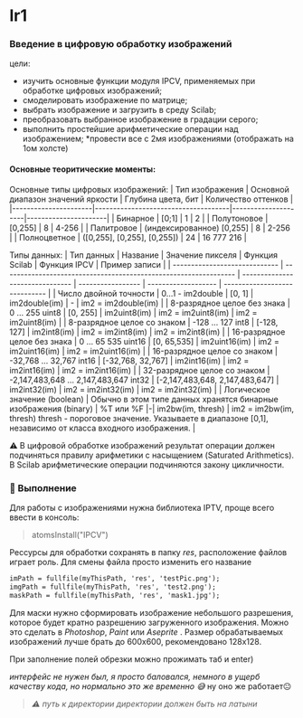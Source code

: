 # lr1

### Введение в цифровую обработку изображений

цели:

- изучить основные функции модуля IPCV, применяемых при
  обработке цифровых изображений;
- смоделировать изображение по матрице;
- выбрать изображение и загрузить в среду Scilab;
- преобразовать выбранное изображение в градации серого;
- выполнить простейшие арифметические операции над изображением;
  \*провести все с 2мя изображениями (отображать на 1ом холсте)

#### Основные теоритические моменты:

Основные типы цифровых изображений:
| Тип изображения | Основной диапазон значений яркости | Глубина цвета, бит | Количество оттенков |
|----------------------|-------------------------------------|---------------------|----------------------|
| Бинарное | [0;1] | 1 | 2 |
| Полутоновое | [0,255] | 8 | 4-256 |
| Палитровое | (индексированное) [0,255] | 8 | 2-256 |
| Полноцветное | ([0,255], [0,255], [0,255]) | 24 | 16 777 216 |




Типы данных:
| Тип данных                    | Название                                                         | Значение пикселя                | Функция Scilab    | Функция IPCV        | Пример записи                 |
| ----------------------------- | ---------------------------------------------------------------- | ------------------------------- | ----------------- | ------------------- | ----------------------------- |
| Число двойной точности        | 0…1 - im2double                                                  | [0, 1]                          | im2double(im)     | -                   | im2 = im2double(im)           |
| 8-разрядное целое без знака   | 0 … 255 uint8                                                    | [0, 255]                        | im2uint8(im)      | im2 = im2uint8(im)  | im2 = im2uint8(im)            |
| 8-разрядное целое со знаком   | -128 … 127 int8                                                  | [-128, 127]                     | im2int8(im)       | im2 = im2int8(im)   | im2 = im2int8(im)             |
| 16-разрядное целое без знака  | 0 … 65 535 uint16                                                | [0, 65,535]                     | im2uint16(im)     | im2 = im2uint16(im) | im2 = im2uint16(im)           |
| 16-разрядное целое со знаком  | -32,768 … 32,767 int16                                           | [-32,768, 32,767]               | im2int16(im)      | im2 = im2int16(im)  | im2 = im2int16(im)            |
| 32-разрядное целое со знаком  | -2,147,483,648 … 2,147,483,647 int32                             | [-2,147,483,648, 2,147,483,647] | im2int32(im)      | im2 = im2int32(im)  | im2 = im2int32(im)            |
| Логическое значение (boolean) | Обычно в этом типе данных хранятся бинарные изображения (binary) | %T или %F                       |-|  im2bw(im, thresh)              | im2 = im2bw(im, thresh)  thresh - пороговое значение.   Указываете в диапазоне [0,1], независимо от класса входного изображения.                  |


 ⚠ В цифровой обработке изображений результат операции должен
подчиняться правилу арифметики с насыщением (Saturated Arithmetics). В Scilab арифметические операции подчиняются закону цикличности.

### 🍅 Выполнение 
Для работы с изображениями нужна библиотека IPTV, проще всего ввести в консоль:
> atomsInstall("IPCV")

Рессурсы для обработки сохранять в папку _res_, расположение файлов играет роль. Для смены файла просто изменить его название 
```scilab
imPath = fullfile(myThisPath, 'res', 'testPic.png');
imgPath = fullfile(myThisPath, 'res', 'test2.png');
maskPath = fullfile(myThisPath, 'res', 'mask1.jpg');
```
Для маски нужно сформировать
изображение небольшого разрешения, которое будет кратно разрешению
загруженного изображения. Можно это сделать в _Photoshop_, _Paint_ или _Aseprite_ .
Размер обрабатываемых изображений лучше брать до 600x600, рекомендовано 128x128.

При заполнение полей обрезки можно прожимать таб и enter)


_интерфейс не нужен был, я просто баловался, немного в ущерб качеству кода, но нормально это же временно 😅_
ну оно же работает😐


> *⚠️ путь к директории директории должен быть на латыни*